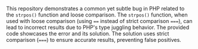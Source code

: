 This repository demonstrates a common yet subtle bug in PHP related to the `strpos()` function and loose comparison. The `strpos()` function, when used with loose comparison (using `==` instead of strict comparison `===`), can lead to incorrect results due to PHP's type juggling behavior.  The provided code showcases the error and its solution. The solution uses strict comparison (`===`) to ensure accurate results, preventing false positives.